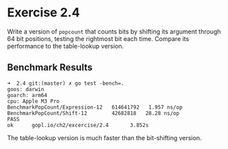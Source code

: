 # Exercise 2.4

Write a version of `popcount` that counts bits by shifting its argument through 64 bit positions, testing the rightmost bit each time.  Compare its performance to the table-lookup version.

## Benchmark Results

```
➜  2.4 git:(master) ✗ go test -bench=.
goos: darwin
goarch: arm64
cpu: Apple M3 Pro
BenchmarkPopCount/Expression-12   614641792   1.957 ns/op
BenchmarkPopCount/Shift-12        42682818   28.28 ns/op
PASS
ok      gopl.io/ch2/excercise/2.4       3.852s
```

The table-lookup version is much faster than the bit-shifting version.

